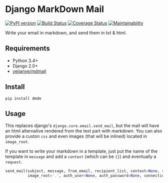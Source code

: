 #  Django MarkDown Mail
[![PyPI version](https://badge.fury.io/py/dmdm.svg)](https://pypi.org/project/dmdm)
[![Build Status](https://travis-ci.org/nim65s/dmdm.svg?branch=master)](https://travis-ci.org/nim65s/dmdm)
[![Coverage Status](https://coveralls.io/repos/github/nim65s/dmdm/badge.svg?branch=master)](https://coveralls.io/github/nim65s/dmdm?branch=master)
[![Maintainability](https://api.codeclimate.com/v1/badges/6737a84239590ddc0d1e/maintainability)](https://codeclimate.com/github/nim65s/dmdm/maintainability)

Write your email in markdown, and send them in txt & html.

## Requirements

- Python 3.4+
- Django 2.0+
- [yejianye/mdmail](https://github.com/yejianye/mdmail)

## Install

`pip install dmdm`

## Usage

This replaces django's `django.core.email.send_mail`, but the mail will have an html alternative rendered from the text
part with markdown. You can also provide a custon `css` and even images (that will be inlined) located in `image_root`.

If you want to write your markdown in a template, just put the name of the template in `message` and add a `context`
(which can be `{}`) and eventually a `request`.

```python
send_mail(subject, message, from_email, recipient_list, context=None, request=None, fail_silently=False, css=None,
          image_root='.', auth_user=None, auth_password=None, connection=None)
```
